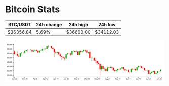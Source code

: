 # Bitcoin Stats

BTC/USDT|24h change|24h high|24h low|
|---|---|---|---|
|$36356.84|5.69%|$36600.00|$34112.03|

<img src="./chart.svg">
